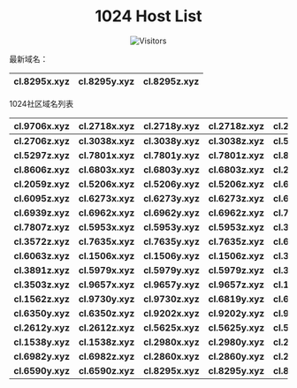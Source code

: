 <h1 align="center">1024 Host List</h1>
<p align="center" class="shields">
    <img src="https://img.shields.io/endpoint?url=https%3A%2F%2Fhits.dwyl.com%2Fpooneyy%2F1024-Host-List.json%3Fshow%3Dunique&style=flat-square&label=%E8%AE%BF%E9%97%AE%E4%BA%BA%E6%95%B0&labelColor=pink&color=default" alt="Visitors"/>
</p>
最新域名：

| cl.8295x.xyz | cl.8295y.xyz | cl.8295z.xyz |
| ---- | ---- | ---- |

1024社区域名列表

| cl.9706x.xyz | cl.2718x.xyz | cl.2718y.xyz | cl.2718z.xyz | cl.2706x.xyz | cl.2706y.xyz |
| :---: | :---: | :---: | :---: | :---: | :---: |
| **cl.2706z.xyz** | **cl.3038x.xyz** | **cl.3038y.xyz** | **cl.3038z.xyz** | **cl.5297x.xyz** | **cl.5297y.xyz** |
| **cl.5297z.xyz** | **cl.7801x.xyz** | **cl.7801y.xyz** | **cl.7801z.xyz** | **cl.8606x.xyz** | **cl.8606y.xyz** |
| **cl.8606z.xyz** | **cl.6803x.xyz** | **cl.6803y.xyz** | **cl.6803z.xyz** | **cl.2059x.xyz** | **cl.2059y.xyz** |
| **cl.2059z.xyz** | **cl.5206x.xyz** | **cl.5206y.xyz** | **cl.5206z.xyz** | **cl.6095x.xyz** | **cl.6095y.xyz** |
| **cl.6095z.xyz** | **cl.6273x.xyz** | **cl.6273y.xyz** | **cl.6273z.xyz** | **cl.6939x.xyz** | **cl.6939y.xyz** |
| **cl.6939z.xyz** | **cl.6962x.xyz** | **cl.6962y.xyz** | **cl.6962z.xyz** | **cl.7807x.xyz** | **cl.7807y.xyz** |
| **cl.7807z.xyz** | **cl.5953x.xyz** | **cl.5953y.xyz** | **cl.5953z.xyz** | **cl.3572x.xyz** | **cl.3572y.xyz** |
| **cl.3572z.xyz** | **cl.7635x.xyz** | **cl.7635y.xyz** | **cl.7635z.xyz** | **cl.6063x.xyz** | **cl.6063y.xyz** |
| **cl.6063z.xyz** | **cl.1506x.xyz** | **cl.1506y.xyz** | **cl.1506z.xyz** | **cl.3891x.xyz** | **cl.3891y.xyz** |
| **cl.3891z.xyz** | **cl.5979x.xyz** | **cl.5979y.xyz** | **cl.5979z.xyz** | **cl.3503x.xyz** | **cl.3503y.xyz** |
| **cl.3503z.xyz** | **cl.9657x.xyz** | **cl.9657y.xyz** | **cl.9657z.xyz** | **cl.1562x.xyz** | **cl.1562y.xyz** |
| **cl.1562z.xyz** | **cl.9730y.xyz** | **cl.9730z.xyz** | **cl.6819y.xyz** | **cl.6819z.xyz** | **cl.6350x.xyz** |
| **cl.6350y.xyz** | **cl.6350z.xyz** | **cl.9202x.xyz** | **cl.9202y.xyz** | **cl.9202z.xyz** | **cl.2612x.xyz** |
| **cl.2612y.xyz** | **cl.2612z.xyz** | **cl.5625x.xyz** | **cl.5625y.xyz** | **cl.5625z.xyz** | **cl.1538x.xyz** |
| **cl.1538y.xyz** | **cl.1538z.xyz** | **cl.2980x.xyz** | **cl.2980y.xyz** | **cl.2980z.xyz** | **cl.6982x.xyz** |
| **cl.6982y.xyz** | **cl.6982z.xyz** | **cl.2860x.xyz** | **cl.2860y.xyz** | **cl.2860z.xyz** | **cl.6590x.xyz** |
| **cl.6590y.xyz** | **cl.6590z.xyz** | **cl.8295x.xyz** | **cl.8295y.xyz** | **cl.8295z.xyz** |
